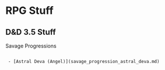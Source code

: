 RPG Stuff
=========

D&D 3.5 Stuff
-------------

Savage Progressions
~~~~~~~~~~~~~~~~~~~

 - [Astral Deva (Angel)](savage_progression_astral_deva.md)
